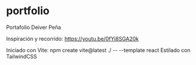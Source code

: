 # portfolio

Portafolio Deiver Peña

Inspiración y recorrido: https://youtu.be/0fYi8SGA20k

Iniciado con Vite: npm create vite@latest ./ -- --template react
Estilado con TailwindCSS
